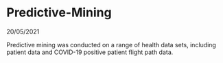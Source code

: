 # Predictive-Mining

20/05/2021

Predictive mining was conducted on a range of health data sets, including patient data and COVID-19 positive patient flight path data.

